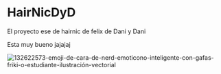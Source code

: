 # HairNicDyD
El proyecto ese de hairnic de felix de Dani y Dani

Esta muy bueno
jajajaj

![132622573-emoji-de-cara-de-nerd-emoticono-inteligente-con-gafas-friki-o-estudiante-ilustración-vectorial](https://github.com/Desarrollo-Grupito/HairNicDyD/assets/79096661/c1000bbd-117a-4a88-ba71-b5e2fa0a7310)
